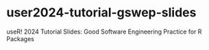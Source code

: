 # user2024-tutorial-gswep-slides
useR! 2024 Tutorial Slides: Good Software Engineering Practice for R Packages
